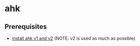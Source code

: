 # ahk
## Prerequisites
- [install ahk v1 and v2](https://www.autohotkey.com/docs/v2/howto/Install.htm) (NOTE: v2 is used as much as possible)

